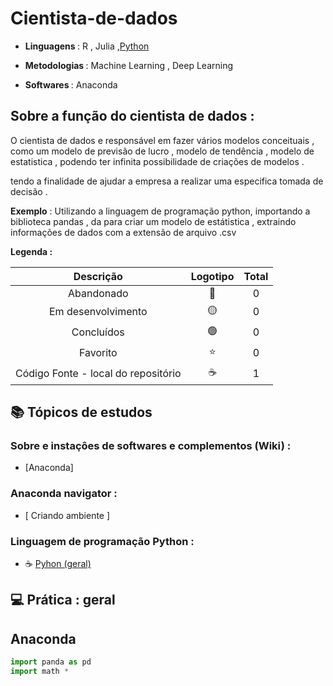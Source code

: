# Cientista-de-dados
* <strong> Linguagens </strong> : R , Julia ,[Python](https://github.com/LeandroPereira2603/Python)

 * <strong> Metodologias </strong> : Machine Learning , Deep Learning 

 * <strong> Softwares </strong>  : Anaconda 

## Sobre a função do cientista de dados :

<p> O cientista de dados e responsável em fazer vários modelos conceituais , como um modelo de previsão de lucro , modelo de tendência , modelo de estatistica ,  podendo ter infinita possibilidade de criações de modelos .</p>
<p>
tendo a finalidade de ajudar a empresa a realizar uma especifica tomada de decisão . </p>

<p> <b>Exemplo</b> : Utilizando a linguagem de programação python, importando a biblioteca pandas , da para criar um modelo de estátistica , extraindo informações de dados com a extensão de arquivo .csv </p>

<strong> Legenda :</strong>

|Descrição | Logotipo   | Total |
|:--: |:--:|:--:|
| Abandonado | 🔴 | 0 | 
| Em desenvolvimento    |  🟡  | 0 |
| Concluídos    |  🟢  | 0 |
| Favorito | ⭐ | 0  |
| Código Fonte - local do repositório | ☕| 1 | 

## 📚 Tópicos de estudos  


### Sobre e instaçôes de softwares e complementos (Wiki) :
* [Anaconda]
### Anaconda navigator :
* [ Criando ambiente  ]

### Linguagem de programação Python :
* ☕ [Pyhon (geral) ](https://github.com/LeandroPereira2603/Python)

## 💻 Prática : geral 

## Anaconda

```python 
import panda as pd 
import math * 

```


